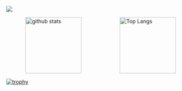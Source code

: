 ![](https://github-profile-summary-cards.vercel.app/api/cards/profile-details?username=Jigubkmn&theme=2077)

<div style="display: flex; justify-content: space-around; align-items: center;">
  <img alt="github stats" height="150px" src="https://github-readme-stats.vercel.app/api?username=Jigubkmn&count_private=true&show_icons=true&theme=slateorange" />
  <img alt="Top Langs" height="150px" src="https://github-readme-stats.vercel.app/api/top-langs/?username=Jigubkmn&layout=compact&count_private=true&show_icons=true&theme=slateorange" />
</div>

[![trophy](https://github-profile-trophy.vercel.app/?username=Jigubkmn&theme=onedark)](https://github-profile-trophy.vercel.app/?username=Jigubkmn&theme=tokyonight)